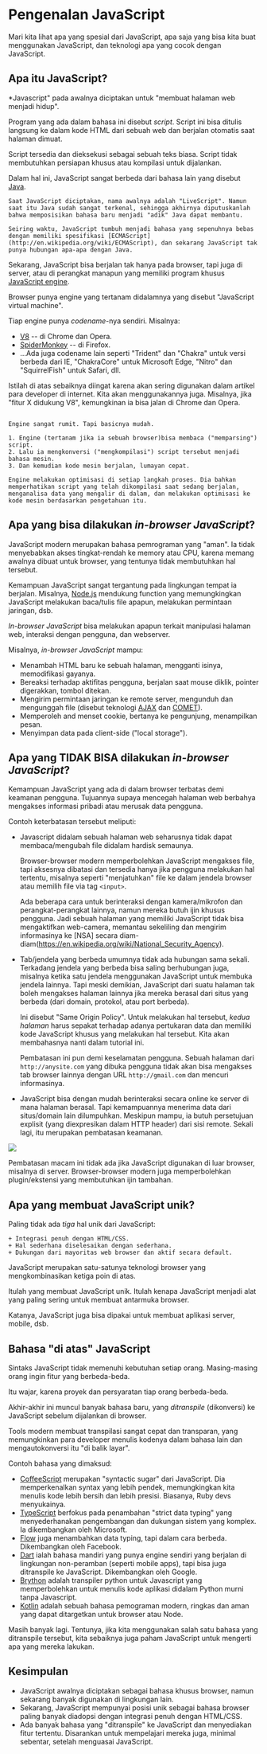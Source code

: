 # Pengenalan JavaScript

Mari kita lihat apa yang spesial dari JavaScript, apa saja yang bisa kita buat menggunakan JavaScript, dan teknologi apa yang cocok dengan JavaScript.

## Apa itu JavaScript?

*Javascript" pada awalnya diciptakan untuk "membuat halaman web menjadi hidup".

Program yang ada dalam bahasa ini disebut *script*. Script ini bisa ditulis langsung ke dalam kode HTML dari sebuah web dan berjalan otomatis saat halaman dimuat.

Script tersedia dan dieksekusi sebagai sebuah teks biasa. Script tidak membutuhkan persiapan khusus atau kompilasi untuk dijalankan.

Dalam hal ini, JavaScript sangat berbeda dari bahasa lain yang disebut [Java](https://en.wikipedia.org/wiki/Java_(programming_language)).

```smart header="Kenapa disebut <u>Java</u>Script?"
Saat JavaScript diciptakan, nama awalnya adalah "LiveScript". Namun saat itu Java sudah sangat terkenal, sehingga akhirnya diputuskanlah bahwa memposisikan bahasa baru menjadi "adik" Java dapat membantu.

Seiring waktu, JavaScript tumbuh menjadi bahasa yang sepenuhnya bebas dengan memiliki spesifikasi [ECMAScript](http://en.wikipedia.org/wiki/ECMAScript), dan sekarang JavaScript tak punya hubungan apa-apa dengan Java.
```

Sekarang, JavaScript bisa berjalan tak hanya pada browser, tapi juga di server, atau di perangkat manapun yang memiliki program khusus [JavaScript engine](https://en.wikipedia.org/wiki/JavaScript_engine).

Browser punya engine yang tertanam didalamnya yang disebut "JavaScript virtual machine".

Tiap engine punya *codename*-nya sendiri. Misalnya:

- [V8](https://en.wikipedia.org/wiki/V8_(JavaScript_engine)) -- di Chrome dan Opera.
- [SpiderMonkey](https://en.wikipedia.org/wiki/SpiderMonkey) -- di Firefox.
- ...Ada juga codename lain seperti "Trident" dan "Chakra" untuk versi berbeda dari IE, "ChakraCore" untuk Microsoft Edge, "Nitro" dan "SquirrelFish" untuk Safari, dll.

Istilah di atas sebaiknya diingat karena akan sering digunakan dalam artikel para developer di internet. Kita akan menggunakannya juga. Misalnya, jika "fitur X didukung V8", kemungkinan ia bisa jalan di Chrome dan Opera.

```smart header="Bagaimana engine bekerja?"

Engine sangat rumit. Tapi basicnya mudah.

1. Engine (tertanam jika ia sebuah browser)bisa membaca ("memparsing") script.
2. Lalu ia mengkonversi ("mengkompilasi") script tersebut menjadi bahasa mesin.
3. Dan kemudian kode mesin berjalan, lumayan cepat.

Engine melakukan optimisasi di setiap langkah proses. Dia bahkan memperhatikan script yang telah dikompilasi saat sedang berjalan, menganalisa data yang mengalir di dalam, dan melakukan optimisasi ke kode mesin berdasarkan pengetahuan itu.
```

## Apa yang bisa dilakukan *in-browser JavaScript*?

JavaScript modern merupakan bahasa pemrograman yang "aman". Ia tidak menyebabkan akses tingkat-rendah ke memory atau CPU, karena memang awalnya dibuat untuk browser, yang tentunya tidak membutuhkan hal tersebut.

Kemampuan JavaScript sangat tergantung pada lingkungan tempat ia berjalan. Misalnya, [Node.js](https://wikipedia.org/wiki/Node.js) mendukung function yang memungkingkan JavaScript melakukan baca/tulis file apapun, melakukan permintaan jaringan, dsb.

*In-browser JavaScript* bisa melakukan apapun terkait manipulasi halaman web, interaksi dengan pengguna, dan webserver.

Misalnya, *in-browser JavaScript* mampu:

- Menambah HTML baru ke sebuah halaman, mengganti isinya, memodifikasi gayanya.
- Bereaksi terhadap aktifitas pengguna, berjalan saat mouse diklik, pointer digerakkan, tombol ditekan.
- Mengirim permintaan jaringan ke remote server, mengunduh dan mengunggah file (disebut teknologi [AJAX](https://en.wikipedia.org/wiki/Ajax_(programming)) dan [COMET](https://en.wikipedia.org/wiki/Comet_(programming))).
- Memperoleh and menset cookie, bertanya ke pengunjung, menampilkan pesan.
- Menyimpan data pada client-side ("local storage").

## Apa yang TIDAK BISA dilakukan *in-browser JavaScript*?

Kemampuan JavaScript yang ada di dalam browser terbatas demi keamanan pengguna. Tujuannya supaya mencegah halaman web berbahya mengakses informasi pribadi atau merusak data pengguna.

Contoh keterbatasan tersebut meliputi:

- Javascript didalam sebuah halaman web seharusnya tidak dapat membaca/mengubah file didalam hardisk semaunya.

    Browser-browser modern memperbolehkan JavaScript mengakses file, tapi aksesnya dibatasi dan tersedia hanya jika pengguna melakukan hal tertentu, misalnya seperti "menjatuhkan" file ke dalam jendela browser atau memilih file via tag `<input>`.

    Ada beberapa cara untuk berinteraksi dengan kamera/mikrofon dan perangkat-perangkat lainnya, namun mereka butuh ijin khusus pengguna. Jadi sebuah halaman yang memiliki JavaScript tidak bisa mengaktifkan web-camera, memantau sekeliling dan mengirim informasinya ke [NSA] secara diam-diam(https://en.wikipedia.org/wiki/National_Security_Agency).
- Tab/jendela yang berbeda umumnya tidak ada hubungan sama sekali. Terkadang jendela yang berbeda bisa saling berhubungan juga, misalnya ketika satu jendela menggunakan JavaScript untuk membuka jendela lainnya. Tapi meski demikian, JavaScript dari suatu halaman tak boleh mengakses halaman lainnya jika mereka berasal dari situs yang berbeda (dari domain, protokol, atau port berbeda).

    Ini disebut "Same Origin Policy". Untuk melakukan hal tersebut, *kedua halaman* harus sepakat terhadap adanya pertukaran data dan memiliki kode JavaScript khusus yang melakukan hal tersebut. Kita akan membahasnya nanti dalam tutorial ini.

    Pembatasan ini pun demi keselamatan pengguna. Sebuah halaman dari `http://anysite.com` yang dibuka pengguna tidak akan bisa mengakses tab browser lainnya dengan URL `http://gmail.com` dan mencuri informasinya.
- JavaScript bisa dengan mudah berinteraksi secara online ke server di mana halaman berasal. Tapi kemampuannya menerima data dari situs/domain lain dilumpuhkan. Meskipun mampu, ia butuh persetujuan explisit (yang diexpresikan dalam HTTP header) dari sisi remote. Sekali lagi, itu merupakan pembatasan keamanan.

![](limitations.svg)

Pembatasan macam ini tidak ada jika JavaScript digunakan di luar browser, misalnya di server. Browser-browser modern juga memperbolehkan plugin/ekstensi yang membutuhkan ijin tambahan.

## Apa yang membuat JavaScript unik?

Paling tidak ada *tiga* hal unik dari JavaScript:

```compare
+ Integrasi penuh dengan HTML/CSS.
+ Hal sederhana diselesaikan dengan sederhana.
+ Dukungan dari mayoritas web browser dan aktif secara default.
```
JavaScript merupakan satu-satunya teknologi browser yang mengkombinasikan ketiga poin di atas.

Itulah yang membuat JavaScript unik. Itulah kenapa JavaScript menjadi alat yang paling sering untuk membuat antarmuka browser.

Katanya, JavaScript juga bisa dipakai untuk membuat aplikasi server, mobile, dsb.

## Bahasa "di atas" JavaScript

Sintaks JavaScript tidak memenuhi kebutuhan setiap orang. Masing-masing orang ingin fitur yang berbeda-beda.

Itu wajar, karena proyek dan persyaratan tiap orang berbeda-beda.

Akhir-akhir ini muncul banyak bahasa baru, yang *ditranspile* (dikonversi) ke JavaScript sebelum dijalankan di browser.

Tools modern membuat transpilasi sangat cepat dan transparan, yang memungkinkan para developer menulis kodenya dalam bahasa lain dan mengautokonversi itu "di balik layar".

Contoh bahasa yang dimaksud:

- [CoffeeScript](http://coffeescript.org/) merupakan "syntactic sugar" dari JavaScript. Dia memperkenalkan syntax yang lebih pendek, memungkingkan kita menulis kode lebih bersih dan lebih presisi. Biasanya, Ruby devs menyukainya.
- [TypeScript](http://www.typescriptlang.org/) berfokus pada penambahan "strict data typing" yang menyederhanakan pengembangan dan dukungan sistem yang komplex. Ia dikembangkan oleh Microsoft.
- [Flow](http://flow.org/) juga menambahkan data typing, tapi dalam cara berbeda. Dikembangkan oleh Facebook.
- [Dart](https://www.dartlang.org/) ialah bahasa mandiri yang punya engine sendiri yang berjalan di lingkungan non-peramban (seperti mobile apps), tapi bisa juga ditranspile ke JavaScript. Dikembangkan oleh Google.
- [Brython](https://brython.info/) adalah transpiler python untuk Javascript yang memperbolehkan untuk menulis kode aplikasi didalam Python murni tanpa Javascript.
- [Kotlin](https://kotlinlang.org/docs/reference/js-overview.html) adalah sebuah bahasa pemograman modern, ringkas dan  aman yang dapat ditargetkan untuk browser atau Node.

Masih banyak lagi. Tentunya, jika kita menggunakan salah satu bahasa yang ditranspile tersebut, kita sebaiknya juga paham JavaScript untuk mengerti apa yang mereka lakukan.

## Kesimpulan

- JavaScript awalnya diciptakan sebagai bahasa khusus browser, namun sekarang banyak digunakan di lingkungan lain.
- Sekarang, JavaScript mempunyai posisi unik sebagai bahasa browser paling banyak diadopsi dengan integrasi penuh dengan HTML/CSS.
- Ada banyak bahasa yang "ditranspile" ke JavaScript dan menyediakan fitur tertentu. Disarankan untuk mempelajari mereka juga, minimal sebentar, setelah menguasai JavaScript.
